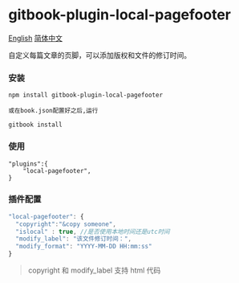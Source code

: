 # gitbook-plugin-local-pagefooter

[English](./README.md) [简体中文](./README_zh.md)

自定义每篇文章的页脚，可以添加版权和文件的修订时间。

### 安装

```
npm install gitbook-plugin-local-pagefooter

或在book.json配置好之后,运行

gitbook install
```

### 使用

```
"plugins":{
	"local-pagefooter",
}
```

### 插件配置

```javascript
"local-pagefooter": {
  "copyright":"&copy someone",
  "islocal" : true, //是否使用本地时间还是utc时间
  "modify_label": "该文件修订时间：",
  "modify_format": "YYYY-MM-DD HH:mm:ss"
}
```

> copyright 和 modify_label 支持 html 代码
